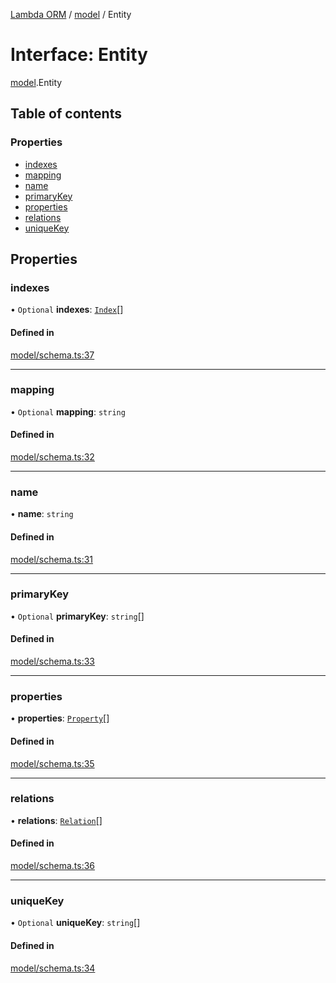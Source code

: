 [Lambda ORM](../README.md) / [model](../modules/model.md) / Entity

# Interface: Entity

[model](../modules/model.md).Entity

## Table of contents

### Properties

- [indexes](model.Entity.md#indexes)
- [mapping](model.Entity.md#mapping)
- [name](model.Entity.md#name)
- [primaryKey](model.Entity.md#primarykey)
- [properties](model.Entity.md#properties)
- [relations](model.Entity.md#relations)
- [uniqueKey](model.Entity.md#uniquekey)

## Properties

### indexes

• `Optional` **indexes**: [`Index`](model.Index.md)[]

#### Defined in

[model/schema.ts:37](https://github.com/FlavioLionelRita/lambda-orm/blob/eec4cd3/src/orm/model/schema.ts#L37)

___

### mapping

• `Optional` **mapping**: `string`

#### Defined in

[model/schema.ts:32](https://github.com/FlavioLionelRita/lambda-orm/blob/eec4cd3/src/orm/model/schema.ts#L32)

___

### name

• **name**: `string`

#### Defined in

[model/schema.ts:31](https://github.com/FlavioLionelRita/lambda-orm/blob/eec4cd3/src/orm/model/schema.ts#L31)

___

### primaryKey

• `Optional` **primaryKey**: `string`[]

#### Defined in

[model/schema.ts:33](https://github.com/FlavioLionelRita/lambda-orm/blob/eec4cd3/src/orm/model/schema.ts#L33)

___

### properties

• **properties**: [`Property`](model.Property.md)[]

#### Defined in

[model/schema.ts:35](https://github.com/FlavioLionelRita/lambda-orm/blob/eec4cd3/src/orm/model/schema.ts#L35)

___

### relations

• **relations**: [`Relation`](model.Relation.md)[]

#### Defined in

[model/schema.ts:36](https://github.com/FlavioLionelRita/lambda-orm/blob/eec4cd3/src/orm/model/schema.ts#L36)

___

### uniqueKey

• `Optional` **uniqueKey**: `string`[]

#### Defined in

[model/schema.ts:34](https://github.com/FlavioLionelRita/lambda-orm/blob/eec4cd3/src/orm/model/schema.ts#L34)
